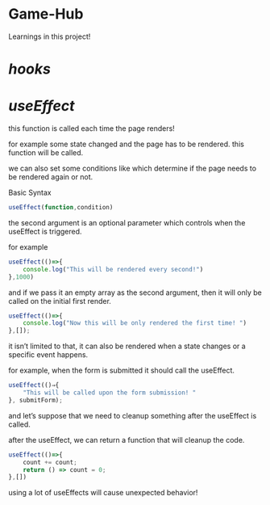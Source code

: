 # Game-Hub

Learnings in this project!

# ***hooks***

# ***useEffect***

this function is called each time the page renders!

for example some state changed and the page has to be rendered. this function will be called.

we can also set some conditions like which determine if the page needs to be rendered again or not.

Basic Syntax

```jsx
useEffect(function,condition)
```

the second argument is an optional parameter which controls when the useEffect is triggered.

for example

```jsx
useEffect(()=>{
	console.log("This will be rendered every second!")
},1000)
```

and if we pass it an empty array as the second argument, then it will only be called on the initial first render.

```jsx
useEffect(()=>{
	console.log("Now this will be only rendered the first time! ")
},[]);
```

it isn’t limited to that, it can also be rendered when a state changes or a specific event happens.

for example, when the form is submitted it should call the useEffect.

```jsx
useEffect(()⇒{
	"This will be called upon the form submission! "
}, submitForm);
```

and let’s suppose that we need to cleanup something after the useEffect is called.

after the useEffect, we can return a function that will cleanup the code.

```jsx
useEffect(()=>{
	count += count;
	return () => count = 0;
},[])
```

using a lot of useEffects will cause unexpected behavior!
